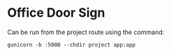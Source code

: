 # Office Door Sign

Can be run from the project route using the command:
```
gunicorn -b :5000 --chdir project app:app
```
